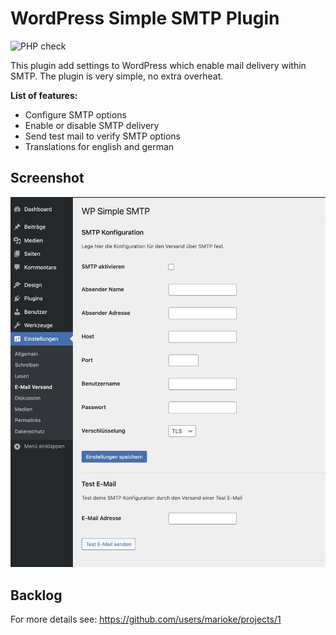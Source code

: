 # WordPress Simple SMTP Plugin

![PHP check](https://github.com/marioke/WordPress-SMTP/actions/workflows/php-check.yml/badge.svg)

This plugin add settings to WordPress which enable mail delivery within SMTP. The plugin is very simple, no extra overheat.

**List of features:**

-   Configure SMTP options
-   Enable or disable SMTP delivery
-   Send test mail to verify SMTP options
-   Translations for english and german

## Screenshot

![Screenshot](./screenshot.png)

## Backlog

For more details see: https://github.com/users/marioke/projects/1
